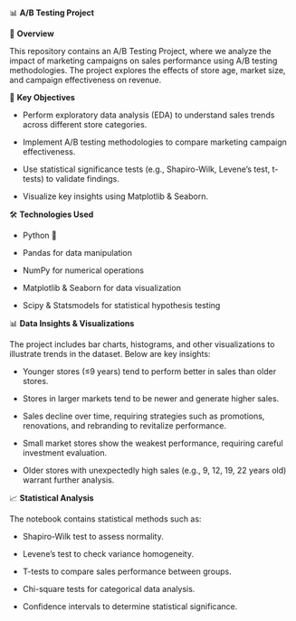 📊 **A/B Testing Project**

📝 **Overview**

This repository contains an A/B Testing Project, where we analyze the impact of marketing campaigns on sales performance using A/B testing methodologies. The project explores the effects of store age, market size, and campaign effectiveness on revenue.

📌 **Key Objectives**

- Perform exploratory data analysis (EDA) to understand sales trends across different store categories.

- Implement A/B testing methodologies to compare marketing campaign effectiveness.

- Use statistical significance tests (e.g., Shapiro-Wilk, Levene’s test, t-tests) to validate findings.

- Visualize key insights using Matplotlib & Seaborn.

🛠️ **Technologies Used**

- Python 🐍

- Pandas for data manipulation

- NumPy for numerical operations

- Matplotlib & Seaborn for data visualization

- Scipy & Statsmodels for statistical hypothesis testing

📊 **Data Insights & Visualizations**

The project includes bar charts, histograms, and other visualizations to illustrate trends in the dataset. Below are key insights:

- Younger stores (≤9 years) tend to perform better in sales than older stores.

- Stores in larger markets tend to be newer and generate higher sales.

- Sales decline over time, requiring strategies such as promotions, renovations, and rebranding to revitalize performance.

- Small market stores show the weakest performance, requiring careful investment evaluation.

- Older stores with unexpectedly high sales (e.g., 9, 12, 19, 22 years old) warrant further analysis.

📈 **Statistical Analysis**

The notebook contains statistical methods such as:

- Shapiro-Wilk test to assess normality.

- Levene’s test to check variance homogeneity.

- T-tests to compare sales performance between groups.

- Chi-square tests for categorical data analysis.

- Confidence intervals to determine statistical significance.
